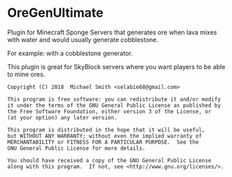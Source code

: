 # OreGenUltimate

Plugin for Minecraft Sponge Servers that generates ore when lava mixes with water and would usually generate cobblestone.

For example: with a cobblestone generator.

This plugin is great for SkyBlock servers where you want players to be able to mine ores.


    Copyright (C) 2018  Michael Smith <selabie68@gmail.com>
    
    This program is free software: you can redistribute it and/or modify
    it under the terms of the GNU General Public License as published by
    the Free Software Foundation, either version 3 of the License, or
    (at your option) any later version.
    
    This program is distributed in the hope that it will be useful,
    but WITHOUT ANY WARRANTY; without even the implied warranty of
    MERCHANTABILITY or FITNESS FOR A PARTICULAR PURPOSE.  See the
    GNU General Public License for more details.
    
    You should have received a copy of the GNU General Public License
    along with this program.  If not, see <http://www.gnu.org/licenses/>.
